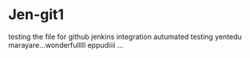# Jen-git1
testing the file for github jenkins integration
autumated testing
yentedu marayare...wonderfulllll
eppudiiii ... 
